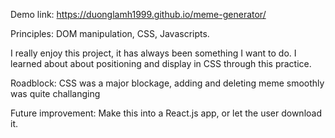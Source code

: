 Demo link: https://duonglamh1999.github.io/meme-generator/

Principles: DOM manipulation, CSS, Javascripts. 

I really enjoy this project, it has always been something I want to do. I learned about about positioning and display in CSS through this practice. 

Roadblock: CSS was a major blockage, adding and deleting meme smoothly was quite challanging

Future improvement: Make this into a React.js app, or let the user download it.
